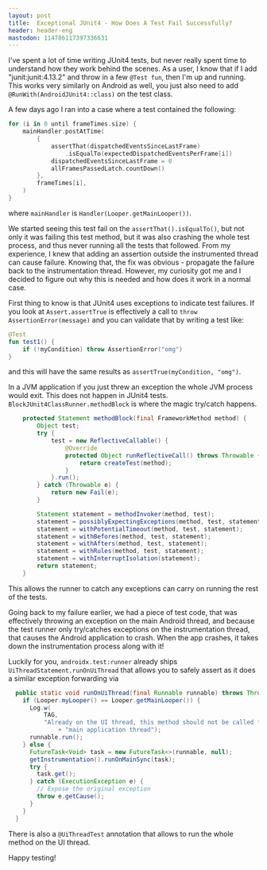 ```yaml
---
layout: post
title:  Exceptional JUnit4 - How Does A Test Fail Successfully?
header: header-eng
mastodon: 114786117397336631
---
```


I've spent a lot of time writing JUnit4 tests, but never really spent time to understand how they work behind the
scenes. As a user, I know that if I add "junit:junit:4.13.2" and throw in a few `@Test fun`, then I'm up and running.
This works very similarly on Android as well, you just also need to add `@RunWith(AndroidJUnit4::class)` on the test
class.

A few days ago I ran into a case where a test contained the following:

```kotlin
for (i in 0 until frameTimes.size) {
    mainHandler.postAtTime(
        {
            assertThat(dispatchedEventsSinceLastFrame)
                .isEqualTo(expectedDispatchedEventsPerFrame[i])
            dispatchedEventsSinceLastFrame = 0
            allFramesPassedLatch.countDown()
        },
        frameTimes[i],
    )
}
```

where `mainHandler` is `Handler(Looper.getMainLooper())`.

We started seeing this test fail on the `assertThat().isEqualTo()`, but not only it was failing this test method, but
it was also crashing the whole test process, and thus never running all the tests that followed. From my experience,
I knew that adding an assertion outside the instrumented thread can cause failure. Knowing that, the fix was obvious -
propagate the failure back to the instrumentation thread. However, my curiosity got me and I decided to figure out why
this is needed and how does it work in a normal case.

First thing to know is that JUnit4 uses exceptions to indicate test failures. If you look at `Assert.assertTrue` is
effectively a call to `throw AssertionError(message)` and you can validate that by writing a test like:

```kotlin
@Test
fun test1() {
    if (!myCondition) throw AssertionError("omg")
}
```

and this will have the same results as `assertTrue(myCondition, "omg")`.

In a JVM application if you just threw an exception the whole JVM process would exit. This does not happen in JUnit4
tests. `BlockJUnit4ClassRunner.methodBlock` is where the magic try/catch happens.

```java
    protected Statement methodBlock(final FrameworkMethod method) {
        Object test;
        try {
            test = new ReflectiveCallable() {
                @Override
                protected Object runReflectiveCall() throws Throwable {
                    return createTest(method);
                }
            }.run();
        } catch (Throwable e) {
            return new Fail(e);
        }

        Statement statement = methodInvoker(method, test);
        statement = possiblyExpectingExceptions(method, test, statement);
        statement = withPotentialTimeout(method, test, statement);
        statement = withBefores(method, test, statement);
        statement = withAfters(method, test, statement);
        statement = withRules(method, test, statement);
        statement = withInterruptIsolation(statement);
        return statement;
    }
```

This allows the runner to catch any exceptions can carry on running the rest of the tests.

Going back to my failure earlier, we had a piece of test code, that was effectively throwing an exception on the main
Android thread, and because the test runner only try/catches exceptions on the instrumentation thread, that causes the
Android application to crash. When the app crashes, it takes down the instrumentation process along with it!

Luckily for you, `androidx.test:runner` already ships `UiThreadStatement.runOnUiThread` that allows you to safely assert
as it does a similar exception forwarding via 

```java
  public static void runOnUiThread(final Runnable runnable) throws Throwable {
    if (Looper.myLooper() == Looper.getMainLooper()) {
      Log.w(
          TAG,
          "Already on the UI thread, this method should not be called from the "
              + "main application thread");
      runnable.run();
    } else {
      FutureTask<Void> task = new FutureTask<>(runnable, null);
      getInstrumentation().runOnMainSync(task);
      try {
        task.get();
      } catch (ExecutionException e) {
        // Expose the original exception
        throw e.getCause();
      }
    }
  }
```

There is also a `@UiThreadTest` annotation that allows to run the whole method on the UI thread.

Happy testing!
